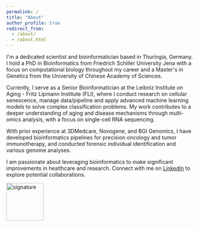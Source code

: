 ```yaml
---
permalink: /
title: "About"
author_profile: true
redirect_from: 
  - /about/
  - /about.html
---
```


I'm a dedicated scientist and bioinformatician based in Thuringia, Germany. I hold a PhD in Bioinformatics from Friedrich Schiller University Jena with a focus on computational biology throughout my career and a Master's in Genetics from the University of Chinese Academy of Sciences.

Currently, I serve as a Senior Bioinformatician at the Leibniz Institute on Aging - Fritz Lipmann Institute (FLI), where I conduct research on cellular senescence, manage data/pipeline and apply advanced machine learning models to solve complex classification problems. My work contributes to a deeper understanding of aging and disease mechanisms through multi-omics analysis, with a focus on single-cell RNA sequencing.

With prior experience at 3DMedcare, Novogene, and BGI Genomics, I have developed bioinformatics pipelines for precision oncology and tumor immunotherapy, and conducted forensic individual identification and various genome analyses.

I am passionate about leveraging bioinformatics to make significant improvements in healthcare and research. Connect with me on [LinkedIn](https://www.linkedin.com/in/healix-loo-1a6566225/) to explore potential collaborations.

<img src="https://healixloo.github.io/jing.github.io/images/signature.png" alt="signature" style="width: 100px; height: auto;">

<!--

![signature](https://healixloo.github.io/jing.github.io/images/signature.png)

<img src="https://healixloo.github.io/images/signature.png" alt="signature" style="float: right; margin-left: 10px;">

-->
